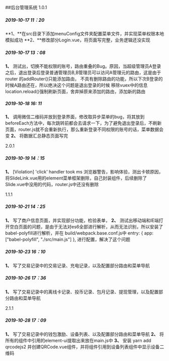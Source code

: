 ##后台管理系统
1.0.1
#####  2019-10-17 11：20
**1、**在src目录下添加menuConfig文件夹配置菜单文件，并实现菜单权限本地模拟成功
**2、**修改部分Login.vue，将页面写完整，业务逻辑还没实现

##### 2019-10-17 13：08
**1、** 测试出，切换不能权限的账号，路由重叠的Bug。原因，当超级管理员A登录之后，退出登录后登录普通管理员B,B管理员可以访问A管理元的路由，这是由于router 的addRouter()只能添加路由，
不具有删除路由的功能，所以下次B登录的时候A路由还在，所以绝决这个问题是退出登录的时候 移除vuex中的信息 location.reload()强制刷新页面，舍弃掉原来添加的路由，添加新的路由

##### 2019-10-18 16: 11
**1、** 调用微信二维码并放到登录界面，修改取异步菜单的bug，将其放到beforeEach方法中，每次跳转前都会去请求一下，为了避免退出登录后，不刷新页面，router.js就不会重新执行，那么重新登录不同权限的账号的话，菜单数据会变
**2、** 将数据汇总静态页面写完

2.0.1
##### 2019-10-19 14：15
**1、**  [Violation] 'click' handler took <N>ms 浏览器警告，影响体验，测出卡顿原因，将SlideLink.vue用的element菜单框架删除，自己封装组件，后续删除了Slide.vue中没用的代码，router.js中还没有删除

1.1.1
##### 2019-10-21 14：25
**1、** 写了商户信息页面，并实现部分功能，检验表单，
**2、** 测试出移动端和IE端打开空白页面的问题，是由于无法对es6全部进行解析，从而无法识别，所以安装了babel-polyfill进行解析，并在 build/webpack.base.conf.js中
 entry: {
    app: ["babel-polyfill", "./src/main.js"]
  },
  进行配置，解决了这个问题

##### 2019-10-23 16：10
**1、** 写了交易记录中的交易记录、充电记录，以及配置部分路由和菜单导航

##### 2019-10-26 17：36
**1、** 写了交易记录中的离线卡记录、投币记录、包月记录、提现管理，以及配置部分路由和菜单导航

2.1.1
##### 2019-10-28 17：09
**1、** 写了交易记录中的钱包激励、设备列表、以及配置部分路由和菜单导航
**2、** 将所有的组件中引用的element-ui提取出来放在main.js中
**3、** 安装 yarn add qrcodejs2 并创建QRCode.vue组件，并将组件引用到设备列表组件中显示设备二维码
